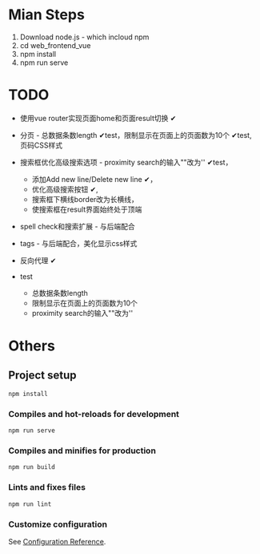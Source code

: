 # Mian Steps
1. Download node.js - which incloud npm
2. cd web_frontend_vue
3. npm install
4. npm run serve

# TODO
* 使用vue router实现页面home和页面result切换 ✔
* 分页 - 总数据条数length ✔test，限制显示在页面上的页面数为10个 ✔test, 页码CSS样式
* 搜索框优化高级搜索选项 - proximity search的输入""改为'' ✔test，
    * 添加Add new line/Delete new line ✔，
    * 优化高级搜索按钮 ✔,
    * 搜索框下横线border改为长横线，
    * 使搜索框在result界面始终处于顶端
* spell check和搜索扩展 - 与后端配合
* tags - 与后端配合，美化显示css样式
* 反向代理 ✔

* test
    * 总数据条数length
    * 限制显示在页面上的页面数为10个
    * proximity search的输入""改为''

# Others
## Project setup
```
npm install
```

### Compiles and hot-reloads for development
```
npm run serve
```

### Compiles and minifies for production
```
npm run build
```

### Lints and fixes files
```
npm run lint
```

### Customize configuration
See [Configuration Reference](https://cli.vuejs.org/config/).
